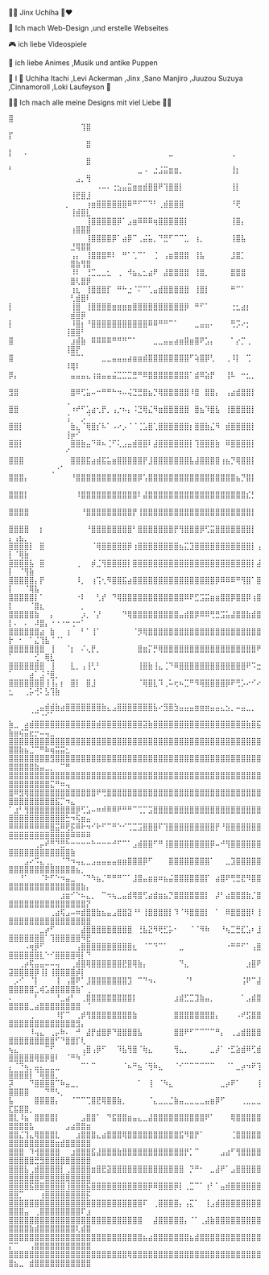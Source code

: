 💙💜 Jinx Uchiha 🖤❤

🎈 Ich mach Web-Design ,und erstelle Webseites

🎮 ich liebe Videospiele

🎀 ich liebe Animes ,Musik und antike Puppen

🦖 I 💖 Uchiha Itachi ,Levi Ackerman ,Jinx ,Sano Manjiro ,Juuzou Suzuya ,Cinnamoroll ,Loki Laufeyson 💚
 
💖🧸 Ich mach alle meine Designs mit viel Liebe 🧸💖


⣿⠀⠀⠀⠀⠀⠀⠀⠀⠀⠀⠀⠀⠀⠀⠀⠀⠀⠀⠀⠀⠀⠀⠀⠀⠀⠀⠀⠀⠀⠀⠀⠀⠀⠀⠀⠀⠀⠀⠀⠀⠀⠀⠀⠀⠀⠀⠀⠀⠀⠀⠀⠀⠀⠀⠀⠀⠀⠀⠀⠀⠀⠀⢹⣿
⡏⠀⠀⠀⠀⠀⠀⠀⠀⠀⠀⠀⠀⠀⠀⠀⠀⠀⠀⠀⠀⠀⠀⠀⠀⠀⠀⠀⠀⠀⠀⠀⠀⠀⠀⠀⠀⠀⠀⠀⠀⠀⠀⠀⠀⠀⠀⠀⠀⠀⠀⠀⠀⠀⠀⠀⠀⠀⠀⠀⠀⠀⠀⠀⣿
⡇⠀⠀⠄⠀⠀⠀⠀⠀⠀⠀⠀⠀⠀⠀⠀⠀⠀⠀⠀⠀⠀⠀⠀⠀⠀⠀⠀⠀⠀⠀⣀⠀⠀⠀⠀⠀⠀⠀⠀⠀⠀⠀⢀⠀⠀⠀⠀⠀⠀⠀⠀⠀⠀⠀⠀⠀⠀⠀⠀⠀⠀⠀⠀⣿
⠃⠀⠀⠀⠀⠀⠀⠀⠀⠀⠀⠀⠀⠀⠀⠀⠀⠀⠀⠀⠀⠀⠀⠀⠀⣀⠠⠀⣐⣨⣭⣶⣶⡀⠀⠀⠀⠀⠀⠀⠀⠀⠀⢸⡆⠀⠀⠀⠀⠀⠀⠀⠀⠀⠀⠀⠀⠀⠀⠀⠀⠀⣠⡀⢻
⠀⠀⠀⠀⠀⠀⠀⠀⠀⠀⠀⠀⠀⠀⠀⠀⠀⠠⠤⠄⢐⣢⣤⣭⣶⣶⣾⣿⣿⠟⢹⣿⣿⡇⠀⠀⠀⠀⠀⠀⠀⠀⠀⢸⡇⠀⠀⠀⠀⠀⠀⠀⠀⠀⠀⠀⠀⠀⠀⠀⠀⢸⣟⣿⣸
⠀⠀⠀⠀⠀⠀⠀⠀⠀⠀⠀⡀⠀⠀⠀⢰⣶⣿⣿⣿⣿⣿⣿⠿⠛⠋⠉⠙⠃⢀⣾⣿⣿⣿⠀⠀⠀⠀⠀⠀⠀⠀⠀⠘⢟⠀⠀⠀⠀⠀⠀⠀⠀⠀⠀⠀⠀⠀⠀⠀⠀⢸⣾⣿⣇
⠀⠀⠀⠀⠀⠀⠀⠀⠀⠀⠀⠀⠀⠀⠀⢸⣿⣿⣿⣿⣿⡿⠁⣠⣶⠿⠿⠿⢶⣿⣿⣿⣿⣿⡇⠀⠀⠀⠀⠀⠀⠀⠀⢸⣿⡄⠀⠀⠀⠀⠀⠀⠀⠀⠀⠀⠀⠀⠀⠀⠀⢰⣿⣿⣿
⠀⠀⠀⠀⠀⠀⠀⠀⠀⠀⠀⠀⠀⠀⠀⢸⣿⣿⣿⣿⡿⠁⣴⡿⠉⢀⣬⣥⡀⠙⣛⠋⠉⠉⣁⠀⢰⡀⠀⠀⠀⠀⠀⢸⣿⣧⠀⠀⠀⠀⠀⠀⠀⠀⠀⠀⠀⠀⠀⠀⠀⣘⢿⣿⣿
⠀⠀⠀⠀⠀⠀⠀⠀⠀⠀⠀⠀⢠⡄⠀⢸⣿⣿⣿⠿⠇⠀⠛⠁⢁⠉⠁⠀⢈⠀⢠⣶⣿⣿⣿⠀⢸⣧⠀⠀⠀⠀⠀⣸⣿⡁⠀⠀⠀⠀⠀⠀⠀⠀⠀⠀⠀⠀⠀⠀⠀⣿⣷⢻⣿
⠀⠀⠀⠀⠀⠀⠀⠀⠀⠀⠀⠀⠸⠇⠀⢘⣉⣀⣀⣂⠀⢀⠀⠺⣦⣄⣂⣴⠟⠀⣼⣿⣿⣿⣿⠀⢸⣿⡀⠀⠀⠀⠀⣿⣿⣿⠀⠀⠀⠀⠀⠀⠀⠀⠀⠀⠀⠀⠀⠀⠀⣿⢇⣿⡿
⠀⠀⠀⠀⠀⠀⠀⠀⠀⠀⠀⠀⢰⣆⠀⢸⣿⣿⣿⡏⠀⠛⠓⣐⠈⠍⠉⢁⣤⣾⣿⣿⣿⣿⣿⠀⢸⣿⡇⠀⠀⠀⠀⠛⠉⠁⠀⠀⠀⠀⠀⠀⠀⠀⠀⠀⠀⠀⠀⠀⠀⢃⣾⣿⠇
⡇⠀⠀⠀⠀⠀⠀⠀⠀⠀⠀⠀⢸⣿⠀⢸⣿⣿⣿⣿⣶⣶⣶⣶⣿⣿⣿⣿⣿⣿⣿⣿⣿⣿⡿⠀⠛⠋⠁⠀⠀⠀⠀⢐⣂⣴⡆⠀⠀⠀⠀⠀⠀⠀⠀⠀⠀⠀⠀⠀⠀⣾⣿⡿⠀
⡇⠀⠀⠀⠀⠀⠀⠀⠀⠀⠀⠀⠸⣿⡆⠘⣿⣿⣿⣿⣿⣿⣿⣿⣿⣿⣿⠿⠿⠛⠛⠉⠁⠀⠀⠀⣀⣤⣤⠄⠀⠀⠀⢛⡩⠔⡂⠀⠀⠀⠀⠀⠀⠀⠀⠀⠀⠀⠀⠀⢸⣿⣿⠃⠀
⣿⠀⠀⠀⠀⠀⠀⠀⠀⠀⠀⠀⣰⣾⣷⠀⠿⠿⠿⠿⠛⠛⠛⠉⠁⠀⠀⠀⣀⣀⣤⣤⣴⣶⣿⣶⣿⠟⣡⡄⠀⠀⠀⠁⡔⡉⢀⠀⠀⠀⠀⠀⠀⠀⠀⠀⠀⠀⠀⠀⢸⣿⡟⠀⠀
⣿⠀⠀⠀⠀⠀⠀⠀⠀⠀⠀⠀⠉⠉⠁⠀⠀⠀⣀⣀⣤⣤⣤⣴⣶⣶⣾⣿⣿⣿⣿⣿⣿⣿⣿⠋⢵⣿⡿⢃⠀⠀⢀⠸⡇⠀⢉⠀⠀⠀⠀⠀⠀⠀⠀⠀⠀⠀⠀⠀⠸⢿⠇⠀⠀
⡿⡄⠀⠀⠀⠀⠀⠀⠀⠀⠀⠀⣤⣤⣤⣄⢰⣶⣤⣤⣬⣉⣉⣉⣛⠛⠿⣿⣿⣿⣿⣿⣿⣿⣿⠁⣾⠿⣵⡟⠀⠀⢸⠧⠀⠒⣂⡀⠀⠀⠀⠀⠀⠀⠀⠀⠀⠀⠀⠀⠀⠀⠀⠀⠀
⣻⣿⠀⠀⠀⠀⠀⠀⠀⠀⠀⠀⣿⠿⢋⣥⠤⠒⠛⠛⠓⠲⠤⢬⣙⣛⣿⣦⡙⢿⣿⣿⣿⣿⣿⠸⣿⠀⣿⣿⡄⠀⢠⣴⣾⣿⣿⡇⠀⠀⠀⠀⠀⠀⠀⠀⠀⠀⠀⠀⢀⠀⠀⠀⠀
⣿⣿⠀⠀⠀⠀⠀⠀⠀⠀⠀⠀⠰⠞⠋⣡⣴⢂⡟⡀⢠⡐⠦⡄⠨⣙⢿⣌⠻⣶⣿⣿⣿⣿⣿⠀⣿⣦⠹⣿⣧⠀⢸⣿⣿⣿⣿⡇⠀⠀⠀⠀⠀⠀⠀⠀⠀⠀⠀⠀⢨⠀⠀⡠⠈
⣿⣿⡇⠀⠀⠀⠀⠀⠀⠀⠀⠀⣷⣄⠈⢿⣿⡎⠧⠁⠠⠔⡠⠈⠈⢈⣡⣿⢁⣿⣿⣿⣿⣿⣿⡆⣿⣿⣷⣌⠻⠀⣾⣿⣿⣿⣿⡇⠀⠀⠀⠀⠀⠀⠀⠀⠀⠀⠀⠀⢸⡶⠊⠀⠀
⣿⣿⡇⠀⠀⠀⠀⠀⠀⠀⠀⠀⣿⣿⣷⣤⠙⠿⠦⢈⠋⢅⣠⣤⣾⣿⣿⠇⣼⣿⣿⣿⣿⣿⣿⡇⢹⣿⣿⣿⣷⠀⠿⣿⣿⣿⣿⡇⠀⠀⠀⠀⠀⠀⠀⠀⠀⠀⠀⠀⠊⠀⠀⠀⠀
⣿⣿⣿⠀⠀⠀⠀⠀⠀⠀⠀⠀⣿⣿⣿⣯⣴⣾⣯⣥⣶⣿⣿⣿⣿⣿⡟⣸⣿⣿⣿⣿⣿⣿⣿⣧⣼⣿⣿⣿⣿⢰⣦⡙⢿⣿⣿⡇⠀⠀⠀⠀⠀⠀⠀⠀⠀⢀⠐⠁⠀⠀⠀⠀⠀
⣿⣿⣿⡄⠀⠀⠀⠀⠀⠀⠀⠀⠘⣿⣿⣿⣿⣿⣿⣿⣿⣿⣿⣿⣿⡿⢡⣿⣿⣿⣿⣿⣿⣿⣿⣿⣿⣿⣿⣿⣿⣿⣿⣿⣦⡙⣿⡇⠀⠀⠀⠀⠀⠀⠀⠀⠀⠀⠀⠀⠀⠀⠀⠀⠀
⣿⣿⣿⡇⠀⠀⠀⠀⠀⠀⠀⠀⠀⠸⣿⣿⣿⣿⣿⣿⣿⣿⣿⣿⣿⠇⣼⣿⣿⣿⣿⣿⣿⣿⣿⣿⣿⣿⣿⣿⣿⣿⣿⣿⣿⣿⣎⡃⠀⠀⠀⠀⠀⠀⠀⠀⠀⠀⠀⠀⠀⠀⠀⠀⠀
⣿⣿⣿⣿⠀⠀⠀⠀⠀⠀⠀⠀⠀⠀⠘⣿⣿⣿⣿⣿⣿⣿⣿⣿⡟⢸⣿⣿⣿⣿⣿⣿⣿⣿⣿⣿⣿⣿⣿⣿⣿⣿⣿⣿⣿⣿⣿⡇⠀⠀⠀⠀⠀⠀⠀⠀⠀⠀⠀⠀⠀⠀⠀⠀⠀
⣿⣿⣿⣿⠀⠀⡆⠀⠀⠀⠀⠀⠀⠀⠀⠘⣿⣿⣿⣿⣿⣿⣿⣿⠃⣿⣿⣿⣿⣿⣿⣿⡟⢻⣿⣿⣿⡿⢋⣭⣿⣿⣿⣿⣿⣿⣿⡇⠀⡄⢠⣦⡀⠀⠀⠀⠀⠀⠀⠀⠀⠀⠀⠀⠀
⣿⣿⣿⣿⡇⠀⣿⠀⠀⠀⠀⠀⠀⠀⠀⠀⠈⢿⣿⣿⣿⣿⣿⡿⢰⣿⣿⣿⣿⣿⣿⣿⣿⣦⣍⣹⣿⣿⣿⣿⣿⣿⣿⣿⣿⣿⣿⡇⢠⡇⠈⢿⣷⠀⠀⠀⠀⠀⠀⠀⠀⠀⠀⠀⠀
⣿⣿⣿⣿⣧⠀⣿⠀⠀⠀⠀⠀⠀⢀⠀⠀⡾⣈⢻⣿⣿⣿⣿⡇⣿⣿⣿⣿⣿⣿⣿⣿⣿⣿⣿⣿⣿⣿⣿⣿⣿⣿⣿⣿⣿⣿⣿⡇⣼⡇⠀⠈⢻⣷⠀⠀⠀⠀⠀⠀⠀⠀⠀⠀⠀
⣿⣿⣿⣿⣿⡄⡟⠀⠀⠀⠀⠀⠀⠸⡀⠀⢰⢩⢂⠻⣿⣿⣯⣴⣿⣿⣿⣿⣿⣿⣿⣿⣿⣿⣿⣿⣿⣿⣿⣿⡿⠿⠿⠿⠛⢻⣿⠁⣿⡇⠀⠀⠈⢿⣧⠀⠀⠀⠀⠀⠀⠀⠀⠀⠀
⣿⣿⣿⣿⣿⡇⠁⠀⠀⠀⠀⠀⠀⠐⠇⠀⠀⢃⡞⠀⠙⢿⣿⣿⣿⣿⣿⣿⣿⣿⣿⣿⣿⣿⠿⠟⣋⣩⣭⣶⣶⣿⣿⡿⣿⣿⡿⢰⣿⡇⠀⠀⠀⠈⣿⣆⠀⠀⠀⠀⠀⠀⠀⡀⠀
⣿⣿⣿⣿⣿⣷⠀⠀⡄⠀⠀⠀⠀⠀⡰⡀⠈⡜⠀⠀⠀⠀⠙⢿⣿⣿⣿⣿⣿⣿⣿⣿⣿⣤⣾⣿⡿⠿⠿⢛⣛⣩⣥⣼⣿⣿⣷⣾⣿⡇⠄⠀⠄⠀⠼⣿⡄⠐⠐⠐⠒⢐⠒⠁⠀
⣿⣿⣿⣿⣿⣿⣴⠀⣷⠀⠀⢰⠀⠀⠃⠁⢸⠁⠀⠀⠀⠀⠀⠀⠈⡻⢿⣿⣿⣿⣿⣿⣿⣿⣿⣿⣿⣿⣿⣿⣿⣿⣿⣿⣿⣿⣿⣿⣿⡗⠀⠂⠀⠁⣌⢹⣧⠈⠈⠁⠀⠀⠀⠀⠀
⣿⣿⣿⣿⣿⣿⣿⠀⢸⠀⠀⠈⡆⠀⠌⢄⡟⡀⠀⠀⠀⠀⠀⠀⠀⣿⣶⡍⡛⢿⣿⣿⣿⣿⣿⣿⣿⣿⣿⣿⣿⣿⣿⣿⣿⣿⣿⣿⠟⠁⠀⠀⠀⠀⢊⠀⢿⣇⠀⠀⠀⠀⠀⠀⠀
⣿⣿⣿⣿⣿⣿⣿⠀⢸⠀⠀⠀⣇⡀⢠⢸⢃⠃⠀⠀⠀⠀⠀⠀⠀⢸⣿⣷⢸⣄⢈⠙⠿⣿⣿⣿⣿⣿⣿⣿⣿⣿⣿⣿⣿⣿⠟⠩⣒⠁⠀⠀⠀⣴⠁⣨⠘⣿⡀⠀⠀⠀⠀⠀⠀
⣿⣿⣿⣿⣿⣿⣿⢸⢸⡄⡆⠀⣿⡇⠀⣿⣸⠀⠀⠀⠀⠀⠀⠀⠀⠈⢿⣿⣇⠹⢀⠥⢖⠦⣉⠛⠻⢿⣿⣿⣿⣿⡿⠟⢛⡡⠔⠊⠔⣂⠀⠀⢀⡥⢚⠅⣣⢹⣷⠀⠀⠀⠀⠀⠀

⠀⠀⠀⠀⠀⢀⣤⣾⣾⣷⣴⣿⣿⣿⣿⣿⣿⣿⣷⣄⣠⣿⣿⣿⣿⣿⣿⣿⣧⠔⣻⣿⣳⣤⣤⣤⣶⣶⣶⣤⣤⣄⣢⡀⠤⣤⣀⡀⠀⠀⠀⠀⠀⠈⠉⠐⠊⠁⠀⠀⠀⠀⠀⠀⠀
⣷⣀⠀⣴⣾⣿⣿⣿⣿⣿⣿⣿⣿⣿⣿⣿⣿⣾⣿⣿⣿⣿⣿⣿⣿⣿⣽⣷⣿⣿⣿⣿⣿⣿⣿⣿⣿⣿⣿⣿⣿⣿⣿⣿⣿⣿⣷⣿⣯⣷⣶⢮⣭⣖⡒⠤⢤⣀⠀⠀⠀⠀⠀⠀⠀
⣿⣿⣿⣿⣿⣿⣿⣿⣿⣿⣿⣿⣿⣿⣿⣿⣿⣿⣿⣿⣿⣿⣿⣿⣿⣿⣿⣿⣿⣿⣿⣿⣿⣿⣿⣿⣿⣿⣿⣿⣿⣿⣿⣿⣿⣿⣿⣿⣿⣿⣿⣷⣦⣈⠉⠛⠷⢶⣭⣭⣂⠀⠀⠀⠀
⣿⣿⣿⣿⣿⣿⣿⣿⣻⣿⣿⣿⣿⣿⣿⣿⣿⣿⣿⣿⣿⣿⣿⣿⣿⣿⣿⣿⣿⣿⣿⣿⣿⣿⣿⣿⣿⣿⣿⣿⣿⣿⣿⣿⣿⣿⣿⣿⣿⣿⣿⣿⣿⣿⣷⣤⣀⡀⠀⠉⠛⠀⠀⠀⠀
⣿⣿⣿⣿⣿⣿⣿⣿⣿⣿⣿⣿⣿⣿⣿⣿⣿⣿⣿⣿⣿⣿⣿⣿⣿⣿⣿⣿⣿⣿⣿⣿⣿⣿⣿⣿⣿⣿⣿⣿⣿⣿⣿⣿⣿⣿⣿⣿⣿⣿⣿⣿⣿⣿⣿⣿⣿⣍⠛⠶⢤⠀⠀⠀⠀
⣿⠿⣻⢿⣿⣿⣿⣿⣿⣿⣿⣿⣿⣿⣿⣿⣿⠟⢛⣿⣿⣿⣿⣿⣿⣿⣿⣿⣿⣿⣿⣿⣿⣿⣿⣿⣿⣿⣿⣿⣿⣿⣿⣿⣿⣿⣿⣿⣿⣿⣿⣿⣿⣿⣿⣿⣿⣿⣯⡉⠲⣄⠀⠀⠀
⠁⣰⠃⢻⣿⣿⣿⣿⣿⣿⣿⣿⣿⡿⢋⣡⠤⠶⠾⠿⠿⠟⠛⠛⠉⢉⡉⣩⣿⣿⣿⣿⣿⣿⣿⣿⣿⣿⣿⣿⣿⣿⣿⣿⣿⣿⣿⣿⣿⣿⣿⣿⣿⣿⣿⣿⣿⣿⣿⣿⣓⠲⢯⣶⣤
⠿⠿⠿⠿⠿⠿⠿⠿⣿⣭⠿⢟⡯⠿⠗⠲⠊⠗⠋⠉⠛⠑⠊⢉⣉⣩⣿⣿⣿⠏⢹⣿⣿⣿⣿⣿⣿⣿⣿⣿⡟⠘⣿⣿⣿⣿⣿⣿⣿⣿⣿⣿⣿⣿⣿⣿⣿⣿⣿⣿⣿⠿⠿⠿⠿
⠀⠀⠀⠀⠀⢀⡤⠞⠛⠙⣛⠓⠒⠒⠒⠒⠓⠒⠒⠒⠚⠋⠉⠁⣠⣾⣿⣿⠋⠛⢸⣿⣿⣿⣿⣿⣿⣿⣿⡿⠤⠚⢻⣿⣿⣿⣿⣿⣿⣿⣿⣿⣿⣿⣿⣿⣿⣿⣿⣿⣿⣷⠀⠀⠀
⠀⠀⠀⣠⠔⠩⣄⢀⡀⠀⠈⠙⠲⢤⣄⣀⣠⣤⣤⣤⣤⣶⣶⣿⣿⣿⡿⠋⠀⠀⠀⣿⣿⣿⣿⣿⣿⣿⣿⠁⠀⠀⣀⣹⣿⣿⣿⣿⣿⣿⣿⣿⣿⣿⣿⣿⣿⣿⣿⣿⣿⣿⣦⡀⠀
⠀⠀⠘⠁⠀⠀⠈⠗⠋⠑⠲⣤⣀⠀⠈⠙⠳⣦⡈⠛⠛⠛⠉⠁⣸⣿⣤⣶⣶⠶⣦⣬⣿⣿⣿⣿⣿⣿⡏⠀⣴⣿⠟⢛⣛⣟⠻⣿⣿⣿⣿⣿⣿⣿⣿⣿⣿⣿⣿⣿⣿⣿⣿⣷⡄
⠀⠀⠀⠀⠀⠀⠀⠀⠀⠀⣰⣶⠊⠑⠦⣄⡀⠀⠉⠲⢦⣀⣤⣾⢿⣿⢋⣴⣾⣶⣦⡙⣿⣿⣿⣿⣿⣿⡇⠀⡼⠃⣴⣿⣿⣿⣷⡈⣿⣿⣿⣿⣿⣿⣿⣿⣿⣿⣿⣿⣿⣿⣿⣿⡝
⠀⠀⠀⠀⠀⠀⠀⠀⢀⣴⢯⣠⠤⠶⣾⣿⣿⣷⣦⣤⣠⣿⣿⣽⠘⠃⢸⣿⣿⣿⣿⡇⠹⠈⠻⣿⣿⣿⡇⠀⠁⠀⠿⣿⣿⣿⣿⠇⢸⣿⣿⣿⣿⣿⣿⣿⣿⣿⣿⣿⣿⣿⣿⣿⣿
⠀⠀⠀⠀⠀⠀⣀⡴⠋⠀⠀⠀⠀⠀⣼⣿⣿⣿⣿⣿⣿⣿⣿⣿⠀⢘⣧⣝⠻⢟⣋⡥⠂⠀⠀⠈⠈⠻⠷⠀⠀⠘⢦⣉⣛⣏⣡⠆⣸⣿⣿⣿⣿⣿⣿⣿⠁⢹⣿⣿⣿⣿⣿⠻⣟
⠀⠀⠀⠠⢶⡿⠋⠀⠀⠀⠀⠀⠀⢠⣿⣿⣿⣿⣿⣿⣿⣿⣿⣿⣆⠀⠈⠉⠙⠉⠁⠀⠀⣀⠀⠀⠀⠀⠀⠀⠀⠀⠐⠛⠛⠋⠁⢠⣿⣿⣿⣿⣿⣿⣿⣇⠑⠊⣿⣿⣿⣿⢿⡇⠙
⠀⠀⢀⡴⢯⣤⣤⠤⠤⢤⠀⠀⢀⣾⣿⢿⣿⣿⣿⣿⣿⣿⣟⣿⢿⣷⡄⠀⠀⠀⠀⠀⠀⠙⣄⠀⠀⠀⠀⠀⠀⠀⠀⠀⠀⠀⣰⣿⠟⣽⣿⣿⣿⣿⡿⢸⡇⢸⣿⣿⣿⣿⡾⡇⠀
⠀⡠⠊⠀⠈⡇⠀⠀⠀⢸⠀⢠⣿⠟⠁⣸⣿⣿⣿⣿⣿⣿⣿⣹⠀⠉⠙⠲⠄⠀⠀⠀⠀⠀⠈⠃⠀⠀⠀⠀⠀⠀⠀⠀⠀⢨⠟⠉⣼⣿⣿⣿⣿⣿⣁⢾⣡⣾⣿⣿⣿⣿⣷⠁⢀
⠄⠀⠀⠀⠀⠃⠀⠀⠀⠘⣀⣴⠃⠀⢀⣿⣿⣿⣿⣿⣿⣿⣿⣿⡇⠀⠀⠀⠀⠀⠀⠀⣰⣾⣋⣉⣹⣷⣤⡀⠀⠀⠀⠀⠀⠁⣠⣾⣿⣿⣿⣿⣿⣀⣴⣿⣿⣿⣿⣿⣿⣿⣿⠀⠈
⠀⠀⠀⠀⢀⠀⠀⠀⠀⠸⡏⠉⠀⢀⡾⢻⣿⣿⣿⣿⣿⣿⣿⣿⣷⠀⠀⠀⠀⠀⠀⠀⣿⣿⣿⣿⣿⣿⣿⣿⡄⠀⠀⠀⠠⠞⣫⣿⣿⣿⣿⣿⣿⣿⣿⣿⣿⣿⣿⣿⣿⣿⣻⡄⠀
⠀⠀⠀⠀⠸⢤⣄⠀⢀⡤⠷⠄⠀⠚⠀⣼⡟⣾⣿⡿⠙⣿⣿⣿⣿⣧⠀⠀⠀⠀⠀⠀⣿⣿⠟⠋⠉⠉⠉⠉⠛⡄⠀⢀⣠⣾⣿⣿⣿⣿⣿⣿⣿⣿⣿⣿⣿⣿⠋⠙⣿⣿⡏⢇⠀
⢦⣄⠀⠀⠀⠀⠀⠉⠋⠀⠀⠀⠀⠀⢠⣿⢠⡿⠋⠀⠀⠹⣧⢻⣿⠈⢷⣄⠀⠀⠀⠀⢻⣄⡀⠀⠀⠀⠀⣀⡼⠁⠐⣋⣵⣾⠿⢋⣾⣿⣿⣿⣿⣿⢿⣿⡿⣿⠇⠀⠈⠛⠳⠈⠀
⡄⠈⠙⢦⡀⣤⣄⣀⣀⣀⠀⠀⠀⠀⠉⠁⠉⠀⠀⠀⠀⠀⠈⠦⠛⣦⠈⢻⠷⣄⠀⠀⠈⠊⠉⠉⠉⠉⠉⠉⠀⠀⠈⠁⣀⡴⠲⠟⢹⣿⣿⣿⣿⡇⠈⢿⣿⣿⡀⠀⠀⠀⠀⠀⠀
⡽⠀⠀⠀⠙⣿⣿⣿⣿⠉⠷⣤⣀⡀⠀⠀⠀⠀⠀⠀⠀⠀⠀⠀⠀⠁⠀⢸⠀⠈⠳⣄⠀⠀⠀⠀⠀⠀⠀⠀⠀⣀⡴⠟⠁⠀⠀⠀⢸⣿⣿⣿⣿⠀⠀⠀⠙⠛⠣⡀⠀⠀⠀⠀⠀
⣧⠀⠀⠀⠀⣿⣿⣿⣿⡄⠀⠀⠈⠉⠉⢉⣿⣟⢿⣿⣿⣷⡀⠀⠀⠀⠀⠈⣄⣀⣀⣈⣷⣤⣀⣀⣀⣀⣤⣶⡿⠋⠀⠀⠀⢀⣀⣀⣀⣏⣯⣿⣿⡀⠀⠀⠀⠀⠀⠀⠀⠀⠀⠀⠀
⣿⣇⠸⣦⠀⣿⣿⣿⣿⡇⠀⠀⠀⠀⣠⣿⣿⠁⠀⠙⣯⣿⣿⣶⣤⣄⣀⣼⣿⣿⣿⣿⣿⣿⣿⣿⣿⣿⠟⠁⠀⠀⠀⢿⣿⣿⣿⣿⣿⣿⣿⣿⣿⣧⠀⠀⠀⠀⠀⠀⣠⣴⣿⣿⣶
⣿⣿⣌⢹⣄⢿⣿⣿⣿⣇⠀⠀⠀⣰⣿⣿⣿⣄⣴⣿⣿⣿⢿⣿⣿⣿⣿⣿⣿⣿⣿⣿⣿⣯⠻⣿⡟⠁⠀⠀⠀⠀⠀⢈⣿⣿⣿⣿⣿⣿⣿⣿⣿⣿⣿⣿⣿⣿⣶⣾⣿⣿⣿⣿⣿
⣿⣿⣿⠀⠹⢺⣿⣿⣿⣿⠀⠀⣰⣿⣿⣿⣯⣼⣿⣿⣿⣷⣿⣿⣿⣿⣿⣿⣿⣿⣿⣿⣿⣿⡟⡁⠉⠀⠀⠀⠀⣠⣴⠋⢻⣿⣿⣿⣿⣿⣿⣿⣿⣿⣛⣻⣿⣿⣿⣿⣿⣿⣿⣿⣿
⣿⣿⣿⣧⢀⣾⣿⣿⣿⣿⡇⢀⣿⣿⣿⣿⣶⣿⣟⣽⣿⣿⣿⣿⣿⣿⣿⣿⣿⣿⣿⣿⣿⣿⠀⡙⠛⠂⠀⣀⣼⠟⠁⣠⣿⣿⣿⣿⣿⣿⣿⣿⣿⣿⣿⠿⣿⣿⣿⣿⣿⣿⣿⣿⣿
⣿⣿⣿⣿⣯⣿⣿⣿⣿⣿⣿⢸⣿⣿⣿⣯⣿⣿⣿⣿⣿⣿⣿⣿⣿⣿⣿⡿⠿⣿⣿⣿⡿⡇⢀⣉⠉⠁⢰⠃⠁⣤⣾⣿⣿⣿⣿⣿⣿⣿⣿⡉⠀⠀⠀⢰⣿⣿⣿⣿⣿⣿⣿⣿⡯
⣿⣿⣿⣿⣿⣿⣿⣿⣿⣿⣿⣿⣿⣿⣿⣿⣿⣿⣿⣿⣿⣿⣿⣿⣿⣿⠏⠀⢀⣿⣿⣿⣿⡄⢠⣍⠁⠀⢸⣠⣾⣿⣿⣿⣿⣿⣿⣿⣿⣿⣿⣿⣤⠀⢀⣿⣿⣿⣿⣿⣿⣿⣿⠏⣰
⣿⣿⣿⣿⣿⣿⣿⣿⣿⣿⣿⣿⣿⣿⣿⣿⣿⣿⣿⣿⣿⣿⣿⣿⣿⣿⠀⠀⣼⣿⣿⣿⣿⣿⡄⠈⠁⢀⣼⣷⣿⣿⣿⣿⣿⣿⣿⣿⣿⣿⣿⣿⣿⣷⣾⣿⣿⣿⣿⣿⣿⣿⢇⣾⣿
⣿⣿⣿⣿⣿⣿⣿⣿⣿⣿⣿⣿⣿⣿⣿⣿⣿⣿⣿⣿⣿⣿⣿⣿⣿⣿⣦⣴⣿⣿⣿⣿⣿⣿⣿⣦⣾⣿⣿⣿⣿⣿⣿⣿⣿⣿⣿⣿⣿⡍⠉⠀⠀⢠⣿⣿⣿⣿⣿⣿⣿⣿⣿⣿⣿
⣿⣿⣿⣿⣿⣿⣿⣿⣿⣿⣿⣿⣿⣿⣿⣿⣿⣿⣿⣿⣿⣿⣿⢿⣿⣿⣿⣿⣿⣿⣿⣿⣿⣿⣿⣿⣿⣿⣿⣿⣿⣿⣿⣿⣿⣿⣿⣿⣿⣿⣦⣀⠀⣾⣿⣿⣿⣿⣿⣿⣿⣿⣿⣿⣿
